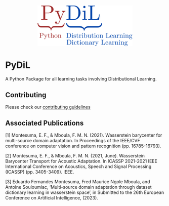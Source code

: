<p align="center">
  <img src="assets/pydil.svg" width="300"/>
</p>

# PyDiL

A Python Package for all learning tasks involving Distributional Learning.

## Contributing

Please check our [contributing guidelines](./docs/CONTRIBUTING.md)

## Associated Publications

[1] Montesuma, E. F., & Mboula, F. M. N. (2021). Wasserstein barycenter for multi-source domain adaptation. In Proceedings of the IEEE/CVF conference on computer vision and pattern recognition (pp. 16785-16793).

[2] Montesuma, E. F., & Mboula, F. M. N. (2021, June). Wasserstein Barycenter Transport for Acoustic Adaptation. In ICASSP 2021-2021 IEEE International Conference on Acoustics, Speech and Signal Processing (ICASSP) (pp. 3405-3409). IEEE.

[3] Eduardo Fernandes Montesuma, Fred Maurice Ngole Mboula, and Antoine Souloumiac, ‘Multi-source domain adaptation through dataset dictionary learning in wasserstein space’, in Submitted to the 26th European Conference on Artificial Intelligence, (2023).

